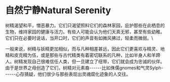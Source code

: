 # 自然宁静Natural Serenity 

树精渴望和平，憎恶暴力。它们只渴望照料它们的森林家园，庇护那些在此栖息的生物，维持家园的健康与活力。有些人可能会认为他们天真无邪，甚至有些幼稚。它们只在必要时说话，当开口时，它们的声音有如微风拂过，轻柔而微弱。\

一般来说，树精与妖精更加相似，而与凡种相差甚远，因此它们更喜欢与精灵、地精和皮克精为伍，或是那些与古代精类有着密切联系的凡种，比如半身人和羊蹄人。树精发现自己很难信任人类，但一旦建立了纽带，它们就会成为忠诚的伙伴。由于是世界之母创造了它们，树精对元素裔------比如侏儒gnomes和气灵Sylph------心存猜疑，他们很少与那些表现出灵魂腐化迹象的人交往。
